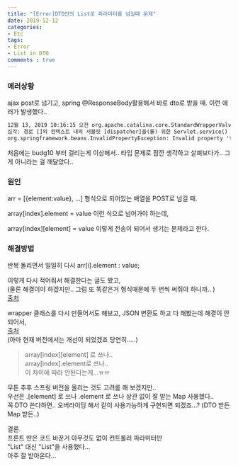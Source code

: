 ```yaml
---
title: "[Error]DTO안의 List로 파라미터를 넘길때 문제"
date: 2019-12-12
categories:
- Etc
tags:
- Error
- List in DTO
comments : true
---
```


### 에러상황
ajax post로 넘기고, spring @ResponseBody활용해서 바로 dto로 받을 때. 이런 에러가 발생했다..                   

```xml
12월 13, 2019 10:16:15 오전 org.apache.catalina.core.StandardWrapperValve invoke
심각: 경로 []의 컨텍스트 내의 서블릿 [dispatcher]을(를) 위한 Servlet.service() 호출이, 근본 원인(root cause)과 함께, 예외 [Request processing failed; nested exception is org.springframework.beans.InvalidPropertyException: Invalid property 'taCostBudgList[0][budg10]' of bean class [com.hsinfo.mvc.domain.task.TaCostBudgAddList]: Property referenced in indexed property path 'taCostBudgList[0][budg10]' is neither an array nor a List nor a Map; returned value was [400000]]을(를) 발생시켰습니다.
org.springframework.beans.InvalidPropertyException: Invalid property 'taCostBudgList[0][budg10]' of bean class [com.hsinfo.mvc.domain.task.TaCostBudgAddList]: Property referenced in indexed property path 'taCostBudgList[0][budg10]' is neither an array nor a List nor a Map; returned value was [400000]
```

처음에는 budg10 부터 걸리는게 이상해서.. 타입 문제로 잠깐 생각하고 살펴보다가.. 그게 아니라는 걸 깨달았다..         



### 원인         
arr = [{element:value}, ...] 형식으로 되어있는 배열을 POST로 넘길 때.      

array[index].element = value 이런 식으로 넘어가야 하는데,         

array[index][element] = value 이렇게 전송이 되어서 생기는 문제라고 한다.                         


### 해결방법

반복 돌리면서 일일히 다시 arr[i].element : value;        

이렇게 다시 적어줘서 해결한다는 글도 봤고,        
(물론 해결이야 하겠지만.. 그럼 또 똑같은거 형식때문에 두 번씩 써줘야 하니까.. )          
[출처](http://www.bmchild.com/2014/02/spring-mvc-3-property-referenced-in.html)   


wrapper 클래스를 다시 만들어서도 해보고, JSON 변환도 하고 다 해봤는데 해결이 안되어서,        
[출처](https://stackoverflow.com/questions/23012841/receiving-json-and-deserializing-as-list-of-object-at-spring-mvc-controller)          
(아마 현재 버전에서는 개선이 되었겠죠 당연히.....)           

>array[index][element] 로 쓰나..      
array[index].element로 쓰나..     
이 차이에 따라 안된다는게...ㅠㅠ     



무튼 추후 스프링 버전을 올리는 것도 고려를 해 보겠지만..           
우선은 .[element] 로 쓰나 .element 로 쓰나 상관 없이 잘 받는 Map 사용했다..             
꼭 DTO 쓴다하면.. 오버라이딩 해서 같이 사용가능하게 구현되면 되겠죠...?  (DTO 받든 Map 받든..)              


결론.    
프론트 딴은 코드 바꾼거 아무것도 없이 컨트롤러 파라미터만        
"List<DTO>" 대신 "List<Map>"을 사용했다...    
아주 잘 받아온다...          
  



